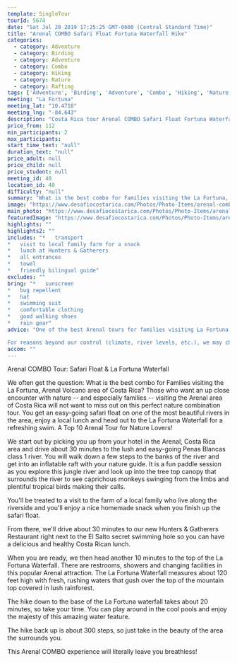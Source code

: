 ```yaml
---
template: SingleTour
tourId: 5674
date: "Sat Jul 20 2019 17:25:25 GMT-0600 (Central Standard Time)"
title: "Arenal COMBO Safari Float Fortuna Waterfall Hike"
categories: 
  - category: Adventure
  - category: Birding
  - category: Adventure
  - category: Combo
  - category: Hiking
  - category: Nature
  - category: Rafting
tags: ['Adventure', 'Birding', 'Adventure', 'Combo', 'Hiking', 'Nature', 'Rafting']
meeting: "La Fortuna"
meeting_lat: "10.4718"
meeting_lng: "-84.643"
description: "Costa Rica tour Arenal COMBO Safari Float Fortuna Waterfall Hike, id 5674"
price_from: 112
min_participants: 2
max_participants: 
start_time_text: "null"
duration_text: "null"
price_adult: null
price_child: null
price_student: null
meeting_id: 40
location_id: 40
difficulty: "null"
summary: "What is the best combo for Families visiting the La Fortuna, Arenal Volcano area of Costa Rica? You will not want to miss out on this perfect nature combination tour. Get an easy-going float on one of the most beautiful rivers in the country, enjoy a local lunch and head out to the amazing La Fortuna Waterfall for a refreshing swim. A Top 10 Tour for Nature Lovers!"
image: "https://www.desafiocostarica.com/Photos/Photo-Items/arenal-combo-safari-float-la-fortuna-waterfall-1445282033.jpg"
main_photo: "https://www.desafiocostarica.com/Photos/Photo-Items/arenal-combo-safari-float-la-fortuna-waterfall-1445282033.jpg"
featuredImage: "https://www.desafiocostarica.com/Photos/Photo-Items/arenal-combo-safari-float-la-fortuna-waterfall-1445282033.jpg"
highlights: ""
highlights2: ""
includes: "*   transport
*   visit to local family farm for a snack
*   lunch at Hunters & Gatherers
*   all entrances
*   towel
*   friendly bilingual guide"
excludes: ""
bring: "*   sunscreen
*   bug repellent
*   hat
*   swimming suit
*   comfortable clothing
*   good walking shoes
*   rain gear"
advice: "One of the best Arenal tours for families visiting La Fortuna and those who want to take it easy on their vacation in Costa Rica. Have a look at our Adventure Waiver if you have questions about our Costa Rica adventure tour policies.

For reasons beyond our control (climate, river levels, etc.), we may change to a more-suitable tour with an equal or similar adventure-appeal or offer other tour options so you don't miss out on a fun day in Costa Rica. We reserve the right to cancel a trip due to unfavorable conditions & will only run a tour according to our policies. Full refund is given if (on rare occasion) no tour is run. This adventure involves some inherent risk and physical exertion, so you must be in good physical condition!Remember we are at the mercy of Mother Nature. There may be times when we have to modify a tour to provide the safest adventure for you. The waterfall may have a large water flow with unfavorable conditions to swim, but the walk down is still worth the visit!"
accom: ""
---
```

Arenal COMBO Tour: Safari Float & La Fortuna Waterfall

We often get the question: What is the best combo for Families visiting the La Fortuna, Arenal Volcano area of Costa Rica? Those who want an up close encounter with nature -- and especially families -- visiting the Arenal area of Costa Rica will not want to miss out on this perfect nature combination tour. You get an easy-going safari float on one of the most beautiful rivers in the area, enjoy a local lunch and head out to the La Fortuna Waterfall for a refreshing swim. A Top 10 Arenal Tour for Nature Lovers!

We start out by picking you up from your hotel in the Arenal, Costa Rica area and drive about 30 minutes to the lush and easy-going Penas Blancas class 1 river. You will walk down a few steps to the banks of the river and get into an inflatable raft with your nature guide. It is a fun paddle session as you explore this jungle river and look up into the tree top canopy that surrounds the river to see caprichous monkeys swinging from the limbs and plentiful tropical birds making their calls.

You'll be treated to a visit to the farm of a local family who live along the riverside and you'll enjoy a nice homemade snack when you finish up the safari float.

From there, we'll drive about 30 minutes to our new Hunters & Gatherers Restaurant right next to the El Salto secret swimming hole so you can have a delicious and healthy Costa Rican lunch.

When you are ready, we then head another 10 minutes to the top of the La Fortuna Waterfall. There are restrooms, showers and changing facilities in this popular Arenal attraction. The La Fortuna Waterfall measures about 120 feet high with fresh, rushing waters that gush over the top of the mountain top covered in lush rainforest.

The hike down to the base of the La Fortuna waterfall takes about 20 minutes, so take your time. You can play around in the cool pools and enjoy the majesty of this amazing water feature.

The hike back up is about 300 steps, so just take in the beauty of the area the surrounds you.

This Arenal COMBO experience will literally leave you breathless!